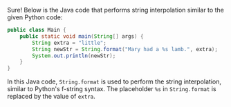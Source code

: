  Sure! Below is the Java code that performs string interpolation similar to the given Python code:

```java
public class Main {
    public static void main(String[] args) {
        String extra = "little";
        String newStr = String.format("Mary had a %s lamb.", extra);
        System.out.println(newStr);
    }
}
```

In this Java code, `String.format` is used to perform the string interpolation, similar to Python's f-string syntax. The placeholder `%s` in `String.format` is replaced by the value of `extra`.
